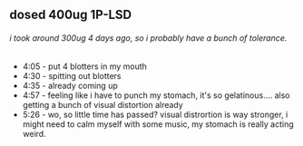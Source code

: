 
## dosed 400ug 1P-LSD

###### i took around 300ug 4 days ago, so i probably have a bunch of tolerance.

* 4:05 - put 4 blotters in my mouth
* 4:30 - spitting out blotters
* 4:35 - already coming up
* 4:57 - feeling like i have to punch my stomach, it's so gelatinous.... also getting a bunch of visual distortion already
* 5:26 - wo, so little time has passed? visual distrortion is way stronger, i might need to calm myself with some music, my stomach is really acting weird.